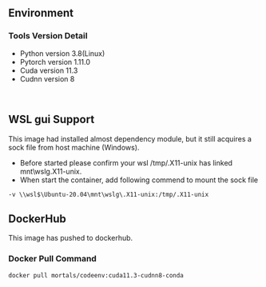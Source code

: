 ## Environment
### Tools Version Detail
- Python version 3.8(Linux)
- Pytorch version 1.11.0
- Cuda version 11.3
- Cudnn version 8

&nbsp;
## WSL gui Support
This image had installed almost dependency module, but it still acquires a sock file from host machine (Windows).
- Before started please confirm your wsl /tmp/.X11-unix has linked mnt\wslg\.X11-unix.
- When start the container, add following commend to mount the sock file
```Shell
-v \\wsl$\Ubuntu-20.04\mnt\wslg\.X11-unix:/tmp/.X11-unix 
```

## DockerHub
This image has pushed to dockerhub.
&nbsp;
### Docker Pull Command
```Shell
docker pull mortals/codeenv:cuda11.3-cudnn8-conda
```
